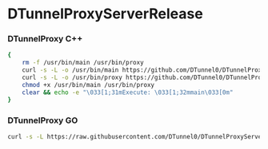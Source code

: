 # DTunnelProxyServerRelease
### DTunnelProxy C++
```sh
{
    rm -f /usr/bin/main /usr/bin/proxy
    curl -s -L -o /usr/bin/main https://github.com/DTunnel0/DTunnelProxyServerRelease/raw/main/main.sh
    curl -s -L -o /usr/bin/proxy https://github.com/DTunnel0/DTunnelProxyServerRelease/raw/main/$(uname -i)/proxy
    chmod +x /usr/bin/main /usr/bin/proxy
    clear && echo -e "\033[1;31mExecute: \033[1;32mmain\033[0m"
}
```
### DTunnelProxy GO
```sh
curl -s -L https://raw.githubusercontent.com/DTunnel0/DTunnelProxyServerRelease/main/install.sh | bash
```
